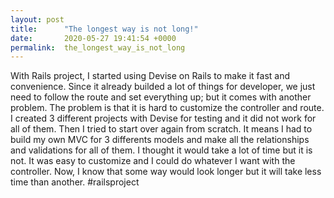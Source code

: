 ```yaml
---
layout: post
title:      "The longest way is not long!"
date:       2020-05-27 19:41:54 +0000
permalink:  the_longest_way_is_not_long
---
```



With Rails project, I started using Devise on Rails to make it fast and convenience. Since it already builded a lot of things for developer, we just need to follow the route and set everything up; but it comes with another problem. The problem is that it is hard to customize the controller and route. I created 3 different projects with Devise for testing and it did not work for all of them. 
Then I tried to start over again from scratch. It means I had to build my own MVC for 3 differents models and make all the relationships and validations for all of them. I thought it would take a lot of time but it is not. It was easy to customize and I could do whatever I want with the controller. 
Now, I know that some way would look longer but it will take less time than another.
#railsproject

